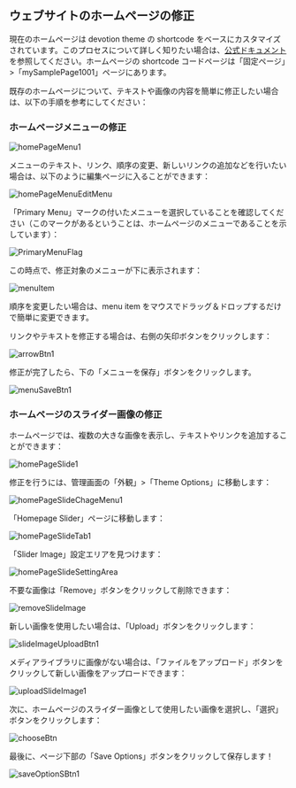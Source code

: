 ## ウェブサイトのホームページの修正

現在のホームページは devotion theme の shortcode をベースにカスタマイズされています。このプロセスについて詳しく知りたい場合は、[公式ドキュメント](https://flydemos.net/docs/devotion-doc/)を参照してください。ホームページの shortcode コードページは「固定ページ」>「mySamplePage1001」ページにあります。

既存のホームページについて、テキストや画像の内容を簡単に修正したい場合は、以下の手順を参考にしてください：

### ホームページメニューの修正

![homePageMenu1](../../images/image-39.png)

メニューのテキスト、リンク、順序の変更、新しいリンクの追加などを行いたい場合は、以下のように編集ページに入ることができます：

![homePageMenuEditMenu](../../images/image-37.png)

「Primary Menu」マークの付いたメニューを選択していることを確認してください（このマークがあるということは、ホームページのメニューであることを示しています）：

![PrimaryMenuFlag](../../images/image-38.png)

この時点で、修正対象のメニューが下に表示されます：

![menuItem](../../images/image-40.png)

順序を変更したい場合は、menu item をマウスでドラッグ＆ドロップするだけで簡単に変更できます。

リンクやテキストを修正する場合は、右側の矢印ボタンをクリックします：

![arrowBtn1](../../images/image-41.png)

修正が完了したら、下の「メニューを保存」ボタンをクリックします。

![menuSaveBtn1](../../images/image-42.png)

### ホームページのスライダー画像の修正

ホームページでは、複数の大きな画像を表示し、テキストやリンクを追加することができます：

![homePageSlide1](../../images/image-43.png)

修正を行うには、管理画面の「外観」>「Theme Options」に移動します：

![homePageSlideChageMenu1](../../images/image-44.png)

「Homepage Slider」ページに移動します：

![homePageSlideTab1](../../images/image-45.png)

「Slider Image」設定エリアを見つけます：

![homePageSlideSettingArea](../../images/image-46.png)

不要な画像は「Remove」ボタンをクリックして削除できます：

![removeSlideImage](../../images/image-47.png)

新しい画像を使用したい場合は、「Upload」ボタンをクリックします：

![slideImageUploadBtn1](../../images/image-48.png)

メディアライブラリに画像がない場合は、「ファイルをアップロード」ボタンをクリックして新しい画像をアップロードできます：

![uploadSlideImage1](../../images/image-49.png)

次に、ホームページのスライダー画像として使用したい画像を選択し、「選択」ボタンをクリックします：

![chooseBtn](../../images/image-50.png)

最後に、ページ下部の「Save Options」ボタンをクリックして保存します！

![saveOptionSBtn1](../../images/image-51.png)
